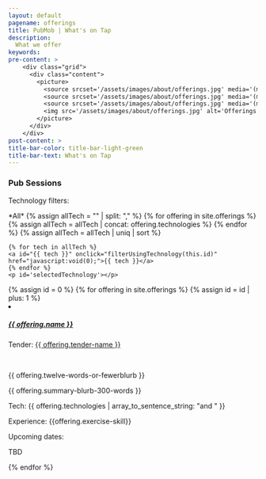 ```yaml
---
layout: default
pagename: offerings
title: PubMob | What's on Tap
description:
  What we offer
keywords:
pre-content: >
    <div class="grid">
      <div class="content">
        <picture>
          <source srcset='/assets/images/about/offerings.jpg' media='(max-width: 1080px)'>
          <source srcset='/assets/images/about/offerings.jpg' media='(min-width: 960px)'>
          <source srcset='/assets/images/about/offerings.jpg' media='(min-width: 830px'>
          <img src='/assets/images/about/offerings.jpg' alt='Offerings'>
        </picture>
      </div>
    </div>
post-content: >
title-bar-color: title-bar-light-green
title-bar-text: What's on Tap
---
```

<h3>Pub Sessions</h3>
<script type="text/javascript">
  function setTechnologyHeaderText(selectedTechnology) {
    var technologyHeader = document.getElementById('selectedTechnology');
    technologyHeader.innerHTML = `Selected tech: ${selectedTechnology}`
  }

  function renderIfOfferingHasTechnology(div, technologies, selectedTechnology) {
console.log("technologies", technologies);
console.log("selected tech", selectedTechnology);
      div.style.display = (selectedTechnology == 'All' || technologies.includes(selectedTechnology)) 
        ? 'unset' // TODO: does unset work in all browsers?
        : 'none';
  }

  function renderPostsFor(selectedTechnology) {
    var id = 0;
    {% for offering in site.offerings %}
      var offeringDiv = document.getElementById(++id);
      renderIfOfferingHasTechnology(offeringDiv, {{ offering.technologies | jsonify }}, selectedTechnology);
    {% endfor %}
  }

  function filterUsingTechnology(selectedTechnology) {
    setTechnologyHeaderText(selectedTechnology);
    renderPostsFor(selectedTechnology);
  }
</script>

<div class="offerings">
  <p>Technology filters:</p>
  <div>
    <a id="All" onclick="filterUsingTechnology('All')">*All*</a>
    {% assign allTech = "" | split: "," %}
    {% for offering in site.offerings %}
      {% assign allTech = allTech | concat: offering.technologies %}
    {% endfor %}
    {% assign allTech = allTech | uniq | sort %}

    {% for tech in allTech %}
    <a id="{{ tech }}" onclick="filterUsingTechnology(this.id)" href="javascript:void(0);">{{ tech }}</a>
    {% endfor %}
    <p id='selectedTechnology'></p>
  </div>
  <div>
  </div>
  <div>
   {% assign id = 0 %}
   {% for offering in site.offerings %}
     {% assign id = id | plus: 1 %}
     <div id="{{id}}">
     <li>
       <h5><a href="{{ offering.id }}">{{ offering.name }}</a></h5>
       <p>Tender: <a href="/tenders/{{offering.tender-id}}">{{ offering.tender-name }}</a></p>
      <br />
      <!-- fix above to derive tender name from offering, or something better -->
       <p>{{ offering.twelve-words-or-fewerblurb }}</p>
       <p>{{ offering.summary-blurb-300-words }}</p>
       <p>Tech: {{ offering.technologies | array_to_sentence_string: "and " }}</p>
       <p>Experience: {{offering.exercise-skill}}</p>
       <p>Upcoming dates:</p>
        <p>TBD</p>
     </li>
     </div>
   {% endfor %}
  </div>
</div>
